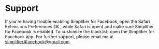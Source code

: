 # Support
If you're having trouble enabling Simplifier for Facebook, open the Safari Extensions Preferences (⌘ , while Safari is open) and make sure Simplifier for Facebook is enabled. To customize the blocklist, open the Simplifier for Facebook app. For further support, please email me at simplifier4facebook@gmail.com.
